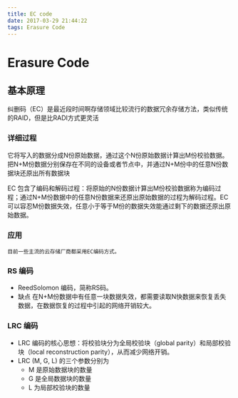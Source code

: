 ```yaml
---
title: EC code
date: 2017-03-29 21:44:22
tags: Erasure Code
---
```


# Erasure Code

## 基本原理

纠删码（EC）是最近段时间啊存储领域比较流行的数据冗余存储方法，类似传统的RAID，但是比RADI方式更灵活

### 详细过程

它将写入的数据分成N份原始数据，通过这个N份原始数据计算出M份校验数据。把N+M份数据分别保存在不同的设备或者节点中，并通过N+M份中的任意N份数据块还原出所有数据块

EC 包含了编码和解码过程：将原始的N份数据计算出M份校验数据称为编码过程；通过N+M份数据中的任意N份数据来还原出原始数据的过程为解码过程。EC 可以容忍M份数据失效，任意小于等于M份的数据失效能通过剩下的数据还原出原始数据。

### 应用

    目前一些主流的云存储厂商都采用EC编码方式。

### RS 编码

* ReedSolomon 编码，简称RS码。
* 缺点
    在N+M份数据中有任意一块数据失效，都需要读取N快数据来恢复丢失数据，在数据恢复的过程中引起的网络开销较大。

### LRC 编码

* LRC 编码的核心思想：将校验块分为全局校验块（global parity）和局部校验块（local reconstruction parity），从而减少网络开销。
* LRC (M, G, L) 的三个参数分别为
  * M 是原始数据块的数量
  * G 是全局数据块的数量
  * L 为局部校验块的数量